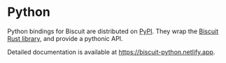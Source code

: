 # Python

Python bindings for Biscuit are distributed on [PyPI](https://pypi.org/project/biscuit-python). They wrap the [Biscuit Rust library](https://github.com/eclipse-biscuit/biscuit-rust), and provide a pythonic API.

Detailed documentation is available at <https://biscuit-python.netlify.app>.